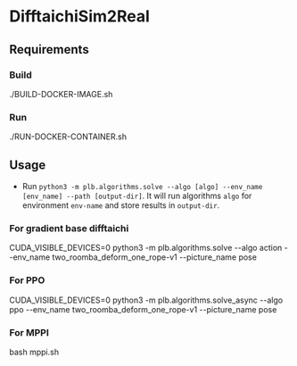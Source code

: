 # DifftaichiSim2Real

## Requirements  
### Build
./BUILD-DOCKER-IMAGE.sh  
### Run
./RUN-DOCKER-CONTAINER.sh


## Usage
 - Run `python3 -m plb.algorithms.solve --algo [algo] --env_name [env_name] --path [output-dir]`. It will run algorithms `algo` for environment `env-name` and store results in `output-dir`. 

### For gradient base difftaichi  
CUDA_VISIBLE_DEVICES=0 python3 -m plb.algorithms.solve --algo action --env_name two_roomba_deform_one_rope-v1 --picture_name pose

### For PPO 
CUDA_VISIBLE_DEVICES=0 python3 -m plb.algorithms.solve_async --algo ppo --env_name two_roomba_deform_one_rope-v1 --picture_name pose

### For MPPI  
bash mppi.sh
